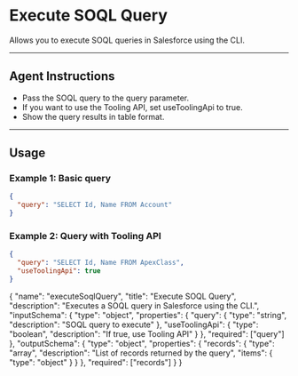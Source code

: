 # Execute SOQL Query

Allows you to execute SOQL queries in Salesforce using the CLI.

---
## Agent Instructions
- Pass the SOQL query to the query parameter.
- If you want to use the Tooling API, set useToolingApi to true.
- Show the query results in table format.

---
## Usage

### Example 1: Basic query
```json
{
  "query": "SELECT Id, Name FROM Account"
}
```

### Example 2: Query with Tooling API
```json
{
  "query": "SELECT Id, Name FROM ApexClass",
  "useToolingApi": true
}
```

{
  "name": "executeSoqlQuery",
  "title": "Execute SOQL Query",
  "description": "Executes a SOQL query in Salesforce using the CLI.",
  "inputSchema": {
    "type": "object",
    "properties": {
      "query": {
        "type": "string",
        "description": "SOQL query to execute"
      },
      "useToolingApi": {
        "type": "boolean",
        "description": "If true, use Tooling API"
      }
    },
    "required": ["query"]
  },
  "outputSchema": {
    "type": "object",
    "properties": {
      "records": {
        "type": "array",
        "description": "List of records returned by the query",
        "items": { "type": "object" }
      }
    },
    "required": ["records"]
  }
}